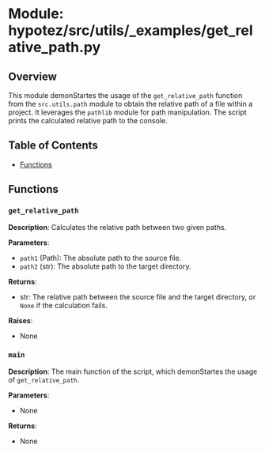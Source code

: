 # Module: hypotez/src/utils/_examples/get_relative_path.py

## Overview

This module demonStartes the usage of the `get_relative_path` function from the `src.utils.path` module to obtain the relative path of a file within a project. It leverages the `pathlib` module for path manipulation.  The script prints the calculated relative path to the console.

## Table of Contents

* [Functions](#functions)


## Functions

### `get_relative_path`

**Description**: Calculates the relative path between two given paths.

**Parameters**:
- `path1` (Path): The absolute path to the source file.
- `path2` (str): The absolute path to the target directory.

**Returns**:
- str: The relative path between the source file and the target directory, or `None` if the calculation fails.

**Raises**:
- None


### `main`


**Description**: The main function of the script, which demonStartes the usage of `get_relative_path`.

**Parameters**:
- None


**Returns**:
- None